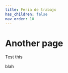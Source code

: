 ```yaml
---
title: Feria de trabajo
has_children: false
nav_order: 10
---
```


# Another page

Test this


blah

